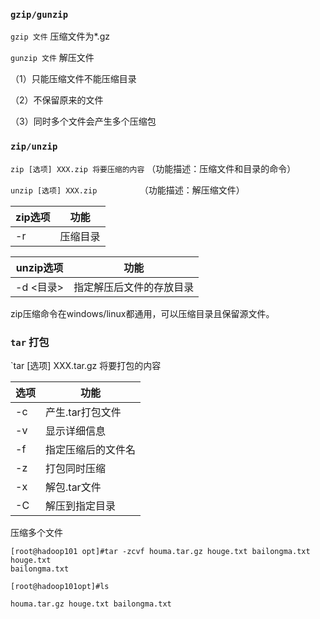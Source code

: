 ### `gzip/gunzip`

`gzip 文件` 压缩文件为*.gz

`gunzip 文件` 解压文件

（1）只能压缩文件不能压缩目录

（2）不保留原来的文件

（3）同时多个文件会产生多个压缩包

### `zip/unzip`

`zip [选项] XXX.zip 将要压缩的内容`        （功能描述：压缩文件和目录的命令）

`unzip [选项] XXX.zip         `                             （功能描述：解压缩文件）



| zip选项 | 功能     |
| --------- | ---------- |
| -r      | 压缩目录 |


| unzip选项 | 功能                     |
| ----------- | -------------------------- |
| -d <目录> | 指定解压后文件的存放目录 |

zip压缩命令在windows/linux都通用，可以压缩目录且保留源文件。

### `tar` 打包

`tar [选项] XXX.tar.gz 将要打包的内容


| 选项 | 功能               |
| ------ | -------------------- |
| -c   | 产生.tar打包文件   |
| -v   | 显示详细信息       |
| -f   | 指定压缩后的文件名 |
| -z   | 打包同时压缩       |
| -x   | 解包.tar文件       |
| -C   | 解压到指定目录     |

压缩多个文件

```
[root@hadoop101 opt]#tar -zcvf houma.tar.gz houge.txt bailongma.txt houge.txt
bailongma.txt

[root@hadoop101opt]#ls

houma.tar.gz houge.txt bailongma.txt
```
